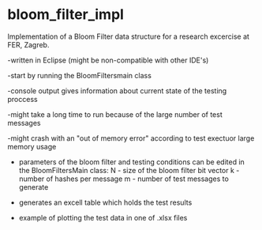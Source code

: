 # bloom_filter_impl
Implementation of a Bloom Filter data structure for a research excercise at FER, Zagreb.

-written in Eclipse (might be non-compatible with other IDE's)

-start by running the BloomFiltersmain class 

-console output gives information about current state of the testing proccess

-might take a long time to run because of the large number of test messages

-might crash with an "out of memory error" according to test exectuor large memory usage 

- parameters of the bloom filter and testing conditions can be edited in the BloomFiltersMain class:
	N - size of the bloom filter bit vector
	k - number of hashes per message
	m - number of test messages to generate 
	
- generates an excell table which holds the test results
- example of plotting the test data in one of .xlsx files

